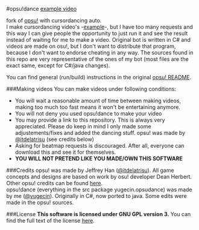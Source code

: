 #opsu!dance
[example video](https://www.youtube.com/watch?v=QvXWRMg1gwE)  
  
fork of [opsu!](https://github.com/itdelatrisu/opsu) with cursordancing auto.  
I make cursordancing video's -[example](https://www.youtube.com/watch?v=1oFH58X_lTY)-, but I have too many requests and this way I can give people the opportunity to just run it and see the result instead of waiting for me to make a video. Original bot is written in C# and videos are made on osu!, but I don't want to distribute that program, because I don't want to endorse cheating in any way. The sources found in this repo are very representative of the ones of my bot (most files are the exact same, except for C#/java changes).  
  
You can find general (run/build) instructions in the original [opsu! README](README-OPSU.md).

###Making videos
You can make videos under following conditions:

* You will wait a reasonable amount of time between making videos, making too much too fast means it won't be entertaining anymore.
* You will not deny you used opsu!dance to make your video
* You may provide a link to this repository. This is always very appreciated. Please do keep in mind I only made some adjustements/fixes and added the dancing stuff. opsu! was made by [@itdelatrisu](https://github.com/itdelatrisu) (see credits below)
* Asking for beatmap requests is discouraged. After all, everyone can download this and see it for themselves.
* __YOU WILL NOT PRETEND LIKE YOU MADE/OWN THIS SOFTWARE__

###Credits
opsu! was made by Jeffrey Han ([@itdelatrisu](https://github.com/itdelatrisu)). All game concepts and designs are based on work by osu! developer Dean Herbert. Other opsu! credits can be found [here](CREDITS.md).  
opsu!dance (everything in the src package yugecin.opsudance) was made by me ([@yugecin](https://github.com/yugecin)). Originally in C#, now ported to java. Some edits were made in the opsu! sources.  

###License
**This software is licensed under GNU GPL version 3.**
You can find the full text of the license [here](LICENSE).
